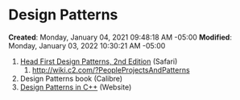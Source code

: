 # Design Patterns

**Created**: Monday, January 04, 2021 09:48:18 AM -05:00
**Modified**: Monday, January 03, 2022 10:30:21 AM -05:00


1. [Head First Design Patterns, 2nd Edition](https://learning.oreilly.com/library/view/head-first-design/9781492077992/?sfmc_id=66733347&amp;utm_medium=email&amp;utm_source=platform+b2b&amp;utm_campaign=engagement&amp;utm_content=whats+new+new+20210104) (Safari)
    1. http://wiki.c2.com/?PeopleProjectsAndPatterns
2. Design Patterns book (Calibre)
3. [Design Patterns in C++](https://refactoring.guru/design-patterns/cpp) (Website)